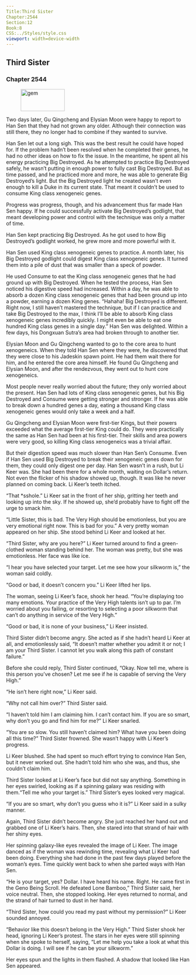 ```yaml
---
Title:Third Sister 
Chapter:2544 
Section:12 
Book:8 
CSS:../Styles/style.css 
viewport: width=device-width
---
```

  
## Third Sister
### Chapter 2544
  
<figure>
	<img src="../Images/gem.gif" alt="gem" id="gem" width="120" height="60" />
</figure>
  

  
Two days later, Gu Qingcheng and Elysian Moon were happy to report to Han Sen that they had not grown any older. Although their connection was still there, they no longer had to combine if they wanted to survive.

Han Sen let out a long sigh. This was the best result he could have hoped for. If the problem hadn’t been resolved when he completed their genes, he had no other ideas on how to fix the issue. In the meantime, he spent all his energy practicing Big Destroyed. As he attempted to practice Big Destroyed safely, he wasn’t putting in enough power to fully cast Big Destroyed. But as time passed, and he practiced more and more, he was able to generate Big Destroyed’s light. But the Big Destroyed light he created wasn’t even enough to kill a Duke in its current state. That meant it couldn’t be used to consume King class xenogeneic genes.

Progress was progress, though, and his advancement thus far made Han Sen happy. If he could successfully activate Big Destroyed’s godlight, that meant developing power and control with the technique was only a matter of time.

Han Sen kept practicing Big Destroyed. As he got used to how Big Destroyed’s godlight worked, he grew more and more powerful with it.

Han Sen used King class xenogeneic genes to practice. A month later, his Big Destroyed godlight could digest King class xenogeneic genes. It turned them into a pile of dust that was smaller than a speck of powder.

He used Consume to eat the King class xenogeneic genes that he had ground up with Big Destroyed. When he tested the process, Han Sen noticed his digestive speed had increased. Within a day, he was able to absorb a dozen King class xenogeneic genes that had been ground up into a powder, earning a dozen King genes. “Hahaha! Big Destroyed is different. Right now, I still haven’t mastered the technique, but if I can practice and take Big Destroyed to the max, I think I’ll be able to absorb King class xenogeneic genes incredibly quickly. I might even be able to eat one hundred King class genes in a single day.” Han Sen was delighted. Within a few days, his Dongxuan Sutra’s area had broken through to another tier.

Elysian Moon and Gu Qingcheng wanted to go to the core area to hunt xenogeneics. When they told Han Sen where they were, he discovered that they were close to his Jadeskin spawn point. He had them wait there for him, and he entered the core area himself. He found Gu Qingcheng and Elysian Moon, and after the rendezvous, they went out to hunt core xenogeneics.

Most people never really worried about the future; they only worried about the present. Han Sen had lots of King class xenogeneic genes, but his Big Destroyed and Consume were getting stronger and stronger. If he was able to break down a hundred genes a day, eating a thousand King class xenogeneic genes would only take a week and a half.

Gu Qingcheng and Elysian Moon were first-tier Kings, but their powers exceeded what the average first-tier King could do. They were practically the same as Han Sen had been at his first-tier. Their skills and area powers were very good, so killing King class xenogeneics was a trivial affair.

But their digestion speed was much slower than Han Sen’s Consume. Even if Han Sen used Big Destroyed to break their xenogeneic genes down for them, they could only digest one per day. Han Sen wasn’t in a rush, but Li Keer was. She had been there for a whole month, waiting on Dollar’s return. Not even the flicker of his shadow showed up, though. It was like he never planned on coming back. Li Keer’s teeth itched.

“That *sshole.” Li Keer sat in the front of her ship, gritting her teeth and looking up into the sky. If he showed up, she’d probably have to fight off the urge to smack him.

“Little Sister, this is bad. The Very High should be emotionless, but you are very emotional right now. This is bad for you.” A very pretty woman appeared on her ship. She stood behind Li Keer and looked at her.

“Third Sister, why are you here?” Li Keer turned around to find a green-clothed woman standing behind her. The woman was pretty, but she was emotionless. Her face was like ice.

“I hear you have selected your target. Let me see how your silkworm is,” the woman said coldly.

“Good or bad, it doesn’t concern you.” Li Keer lifted her lips.

The woman, seeing Li Keer’s face, shook her head. “You’re displaying too many emotions. Your practice of the Very High talents isn’t up to par. I’m worried about you failing, or resorting to selecting a poor silkworm that can’t do anything in service of the Very High.”

“Good or bad, it is none of your business,” Li Keer insisted.

Third Sister didn’t become angry. She acted as if she hadn’t heard Li Keer at all, and emotionlessly said, “It doesn’t matter whether you admit it or not; I am your Third Sister. I cannot let you walk along this path of constant failure.”

Before she could reply, Third Sister continued, “Okay. Now tell me, where is this person you’ve chosen? Let me see if he is capable of serving the Very High.”

“He isn’t here right now,” Li Keer said.

“Why not call him over?” Third Sister said.

“I haven’t told him I am claiming him. I can’t contact him. If you are so smart, why don’t you go and find him for me?” Li Keer snarled.

“You are so slow. You still haven’t claimed him? What have you been doing all this time?” Third Sister frowned. She wasn’t happy with Li Keer’s progress.

Li Keer blushed. She had spent so much effort trying to convince Han Sen, but it never worked out. She hadn’t told him who she was, and thus, she couldn’t claim him.

Third Sister looked at Li Keer’s face but did not say anything. Something in her eyes swirled, looking as if a spinning galaxy was residing with them.“Tell me who your target is.” Third Sister’s eyes looked very magical.

“If you are so smart, why don’t you guess who it is?” Li Keer said in a sulky manner.

Again, Third Sister didn’t become angry. She just reached her hand out and grabbed one of Li Keer’s hairs. Then, she stared into that strand of hair with her shiny eyes.

Her spinning galaxy-like eyes revealed the image of Li Keer. The image danced as if the woman was rewinding time, revealing what Li Keer had been doing. Everything she had done in the past few days played before the woman’s eyes. Time quickly went back to when she parted ways with Han Sen.

“He is your target, yes? Dollar. I have heard his name. Right. He came first in the Geno Being Scroll. He defeated Lone Bamboo,” Third Sister said, her voice neutral. Then, she stopped looking. Her eyes returned to normal, and the strand of hair turned to dust in her hand.

“Third Sister, how could you read my past without my permission?” Li Keer sounded annoyed.

“Behavior like this doesn’t belong in the Very High.” Third Sister shook her head, ignoring Li Keer’s protest. The stars in her eyes were still spinning when she spoke to herself, saying, “Let me help you take a look at what this Dollar is doing. I will see if he can be your silkworm.”

Her eyes spun and the lights in them flashed. A shadow that looked like Han Sen appeared.